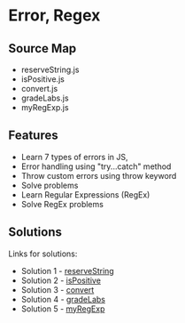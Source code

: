 # Error, Regex

## Source Map

- reserveString.js
- isPositive.js
- convert.js
- gradeLabs.js
- myRegExp.js

## Features

- Learn 7 types of errors in JS,
- Error handling using "try...catch" method
- Throw custom errors using throw keyword
- Solve problems
- Learn Regular Expressions (RegEx)
- Solve RegEx problems

## Solutions

Links for solutions:

- Solution 1 - [reserveString](https://github.com/edgarkhudoyan/errors-and-regex/blob/main/1-reverseString.js)
- Solution 2 - [isPositive](https://github.com/edgarkhudoyan/errors-and-regex/blob/main/2-isPositive.js)
- Solution 3 - [convert](https://github.com/edgarkhudoyan/errors-and-regex/blob/main/3-convert.js)
- Solution 4 - [gradeLabs](https://github.com/edgarkhudoyan/errors-and-regex/blob/main/4-gradeLabs.js)
- Solution 5 - [myRegExp](https://github.com/edgarkhudoyan/errors-and-regex/blob/main/myRegExp.js)
